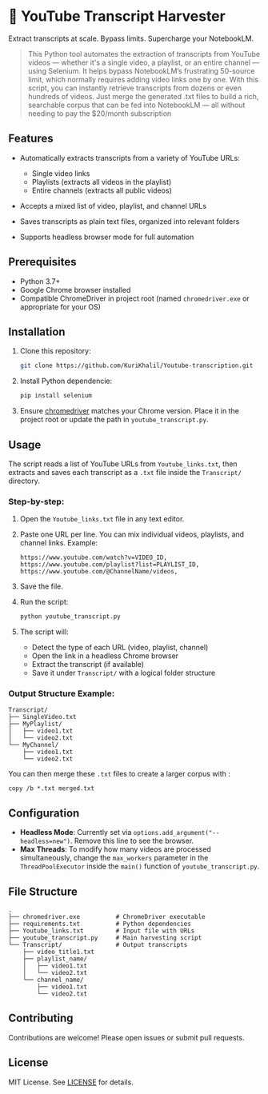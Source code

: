 # 📘 YouTube Transcript Harvester

Extract transcripts at scale. Bypass limits. Supercharge your NotebookLM.

> This Python tool automates the extraction of transcripts from YouTube videos — whether it's a single video, a playlist, or an entire channel — using Selenium. It helps bypass NotebookLM’s frustrating 50-source limit, which normally requires adding video links one by one. With this script, you can instantly retrieve transcripts from dozens or even hundreds of videos. Just merge the generated .txt files to build a rich, searchable corpus that can be fed into NotebookLM — all without needing to pay the \$20/month subscription

## Features

* Automatically extracts transcripts from a variety of YouTube URLs:

  * Single video links
  * Playlists (extracts all videos in the playlist)
  * Entire channels (extracts all public videos)
* Accepts a mixed list of video, playlist, and channel URLs
* Saves transcripts as plain text files, organized into relevant folders
* Supports headless browser mode for full automation

## Prerequisites

* Python 3.7+
* Google Chrome browser installed
* Compatible ChromeDriver in project root (named `chromedriver.exe` or appropriate for your OS)

## Installation

1. Clone this repository:

   ```bash
   git clone https://github.com/KuriKhalil/Youtube-transcription.git
   ```

2. Install Python dependencie:

   ```bash
   pip install selenium
   ```

3. Ensure [chromedriver](https://getwebdriver.com/chromedriver) matches your Chrome version. Place it in the project root or update the path in `youtube_transcript.py`.


## Usage

The script reads a list of YouTube URLs from `Youtube_links.txt`, then extracts and saves each transcript as a `.txt` file inside the `Transcript/` directory.

### Step-by-step:

1. Open the `Youtube_links.txt` file in any text editor.

2. Paste one URL per line. You can mix individual videos, playlists, and channel links. Example:

   ```text
   https://www.youtube.com/watch?v=VIDEO_ID,
   https://www.youtube.com/playlist?list=PLAYLIST_ID,
   https://www.youtube.com/@ChannelName/videos,
   ```

3. Save the file.

4. Run the script:

   ```bash
   python youtube_transcript.py
   ```

5. The script will:

   * Detect the type of each URL (video, playlist, channel)
   * Open the link in a headless Chrome browser
   * Extract the transcript (if available)
   * Save it under `Transcript/` with a logical folder structure

### Output Structure Example:

```plaintext
Transcript/
├── SingleVideo.txt
├── MyPlaylist/
│   ├── video1.txt
│   └── video2.txt
└── MyChannel/
    ├── video1.txt
    └── video2.txt
```

You can then merge these `.txt` files to create a larger corpus with :

```
copy /b *.txt merged.txt
```

## Configuration

* **Headless Mode**: Currently set via `options.add_argument("--headless=new")`. Remove this line to see the browser.
* **Max Threads**: To modify how many videos are processed simultaneously, change the `max_workers` parameter in the `ThreadPoolExecutor` inside the `main()` function of `youtube_transcript.py`.

## File Structure

```plaintext
.
├── chromedriver.exe          # ChromeDriver executable
├── requirements.txt          # Python dependencies
├── Youtube_links.txt         # Input file with URLs
├── youtube_transcript.py     # Main harvesting script
└── Transcript/               # Output transcripts
    ├── video_title1.txt
    ├── playlist_name/
    │   ├── video1.txt
    │   └── video2.txt
    └── channel_name/
        ├── video1.txt
        └── video2.txt
```

## Contributing

Contributions are welcome! Please open issues or submit pull requests.

## License

MIT License. See [LICENSE](LICENSE) for details.
